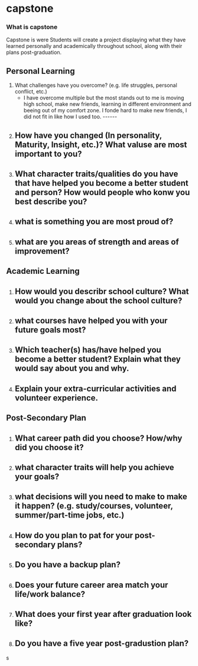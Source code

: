 # capstone

### What is capstone
Capstone is were Students will create a project displaying what they have learned personally and academically throughout school, along with their plans post-graduation.

## Personal Learning 
1. What challenges have you overcome? (e.g. life struggles, personal conflict, etc.)
    - I have overcome multiple but the most stands out to me is moving high school, make new friends, learning in different environment and beeing out of my comfort zone. I fonde hard to make new friends, I did not fit in like how I used too. ------
2. How have you changed (In personality, Maturity, Insight, etc.)? What valuse are most important to you? 
    - 
3. What character traits/qualities do you have that have helped you become a better student and person? How would people who konw you best describe you? 
    - 
4. what is something you are most proud of?
    - 
5. what are you areas of strength and areas of improvement?
    - 

## Academic Learning 
1. How would you describr school culture? What would you change about the school culture?
    - 
2. what courses have helped you with your future goals most?
    - 
3. Which teacher(s) has/have helped you become a better student? Explain what they would say about you and why.
    - 
4. Explain your extra-curricular activities and volunteer experience.
    - 

## Post-Secondary Plan
1. What career path did you choose? How/why did you choose it?
    - 
2. what character traits will help you achieve your goals?
    - 
3. what decisions will you need to make to make it happen? (e.g. study/courses, volunteer, summer/part-time jobs, etc.)
    - 
4. How do you plan to pat for your post-secondary plans?
    - 
5. Do you have a backup plan?
    - 
6. Does your future career area match your life/work balance?
    - 
7. What does your first year after graduation look like?
    - 
8. Do you have a five year post-gradustion plan?
    - 
s